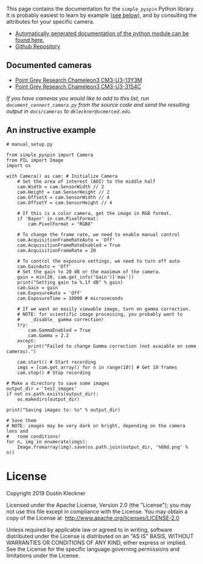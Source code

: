 
This page contains the documentation for the `simple_pyspin` Python library.
It is probably easiest to learn by example ([see below](An-instructive-example)), and by consulting the attributes for your specific camera.

  - [Automatically generated documentation of the python module can be found here.](simple_pyspin.md)
  - [Github Repository](https://github.com/klecknerlab/simple_pyspin)

## Documented cameras

  - [Point Grey Research Chameleon3 CM3-U3-13Y3M](cameras/Point_Grey_Research_Chameleon3_CM3-U3-13Y3M.md)
  - [Point Grey Research Chameleon3 CM3-U3-31S4C](cameras/Point_Grey_Research_Chameleon3_CM3-U3-31S4C.md)

*If you have cameras you would like to add to this list, run `document_connect_camera.py` from the source code and send the resulting output in `docs/cameras` to `dkleckner@ucmerced.edu`.*

## An instructive example
```
# manual_setup.py

from simple_pyspin import Camera
from PIL import Image
import os

with Camera() as cam: # Initialize Camera
    # Set the area of interest (AOI) to the middle half
    cam.Width = cam.SensorWidth // 2
    cam.Height = cam.SensorHeight // 2
    cam.OffsetX = cam.SensorWidth // 4
    cam.OffsetY = cam.SensorHeight // 4

    # If this is a color camera, get the image in RGB format.
    if 'Bayer' in cam.PixelFormat:
        cam.PixelFormat = "RGB8"

    # To change the frame rate, we need to enable manual control
    cam.AcquisitionFrameRateAuto = 'Off'
    cam.AcquisitionFrameRateEnabled = True
    cam.AcquisitionFrameRate = 20

    # To control the exposure settings, we need to turn off auto
    cam.GainAuto = 'Off'
    # Set the gain to 20 dB or the maximum of the camera.
    gain = min(20, cam.get_info('Gain')['max'])
    print("Setting gain to %.1f dB" % gain)
    cam.Gain = gain
    cam.ExposureAuto = 'Off'
    cam.ExposureTime = 10000 # microseconds

    # If we want an easily viewable image, turn on gamma correction.
    # NOTE: for scientific image processing, you probably want to
    #    _disable_ gamma correction!
    try:
        cam.GammaEnabled = True
        cam.Gamma = 2.2
    except:
        print("Failed to change Gamma correction (not avaiable on some cameras).")

    cam.start() # Start recording
    imgs = [cam.get_array() for n in range(10)] # Get 10 frames
    cam.stop() # Stop recording

# Make a directory to save some images
output_dir = 'test_images'
if not os.path.exists(output_dir):
    os.makedirs(output_dir)

print("Saving images to: %s" % output_dir)

# Save them
# NOTE: images may be very dark or bright, depending on the camera lens and
#   room conditions!
for n, img in enumerate(imgs):
    Image.fromarray(img).save(os.path.join(output_dir, '%08d.png' % n))
```

# License

Copyright 2019 Dustin Kleckner

Licensed under the Apache License, Version 2.0 (the "License");
you may not use this file except in compliance with the License.
You may obtain a copy of the License at: http://www.apache.org/licenses/LICENSE-2.0

Unless required by applicable law or agreed to in writing, software
distributed under the License is distributed on an "AS IS" BASIS,
WITHOUT WARRANTIES OR CONDITIONS OF ANY KIND, either express or implied.
See the License for the specific language governing permissions and
limitations under the License.
